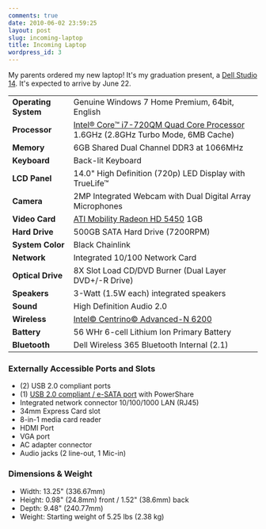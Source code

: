 ```yaml
---
comments: true
date: 2010-06-02 23:59:25
layout: post
slug: incoming-laptop
title: Incoming Laptop
wordpress_id: 3
---
```


My parents ordered my new laptop! It's my graduation present, a [Dell Studio 14](http://www.dell.com/us/en/home/notebooks/laptop-studio-1450/pd.aspx?refid=laptop-studio-1450). It's expected to arrive by June 22.

|                      |                      |
|----------------------|----------------------|
| **Operating System** | Genuine Windows 7 Home Premium, 64bit, English
| **Processor**        | [Intel® Core™ i7-720QM Quad Core Processor](http://ark.intel.com/Product.aspx?id=43122) 1.6GHz (2.8GHz Turbo Mode, 6MB Cache)
| **Memory**           | 6GB Shared Dual Channel DDR3 at 1066MHz
| **Keyboard**         | Back-lit Keyboard
| **LCD Panel**        | 14.0" High Definition (720p) LED Display with TrueLife™
| **Camera**           | 2MP Integrated Webcam with Dual Digital Array Microphones
| **Video Card**       | [ATI Mobility Radeon HD 5450](http://www.amd.com/US/PRODUCTS/NOTEBOOK/GRAPHICS/ATI-MOBILITY-HD-5400/Pages/hd-5450-specs.aspx) 1GB
| **Hard Drive**       | 500GB SATA Hard Drive (7200RPM)
| **System Color**     | Black Chainlink
| **Network**          | Integrated 10/100 Network Card
| **Optical Drive**    | 8X Slot Load CD/DVD Burner (Dual Layer DVD+/-R Drive)
| **Speakers**         | 3-Watt (1.5W each) integrated speakers
| **Sound**            | High Definition Audio 2.0
| **Wireless**         | [Intel© Centrino© Advanced-N 6200](http://download.intel.com/network/connectivity/products/prodbrf/323016.pdf)
| **Battery**          | 56 WHr 6-cell Lithium Ion Primary Battery
| **Bluetooth**        | Dell Wireless 365 Bluetooth Internal (2.1)

### Externally Accessible Ports and Slots

* (2) USB 2.0 compliant ports
* (1) [USB 2.0 compliant / e-SATA port](http://en.wikipedia.org/wiki/Serial_ATA#eSATAP) with PowerShare
* Integrated network connector 10/100/1000 LAN (RJ45)
* 34mm Express Card slot
* 8-in-1 media card reader
* HDMI Port
* VGA port
* AC adapter connector
* Audio jacks (2 line-out, 1 Mic-in)

### Dimensions & Weight

* Width: 13.25" (336.67mm)
* Height: 0.98" (24.8mm) front / 1.52" (38.6mm) back
* Depth: 9.48" (240.77mm)
* Weight: Starting weight of 5.25 lbs (2.38 kg)
